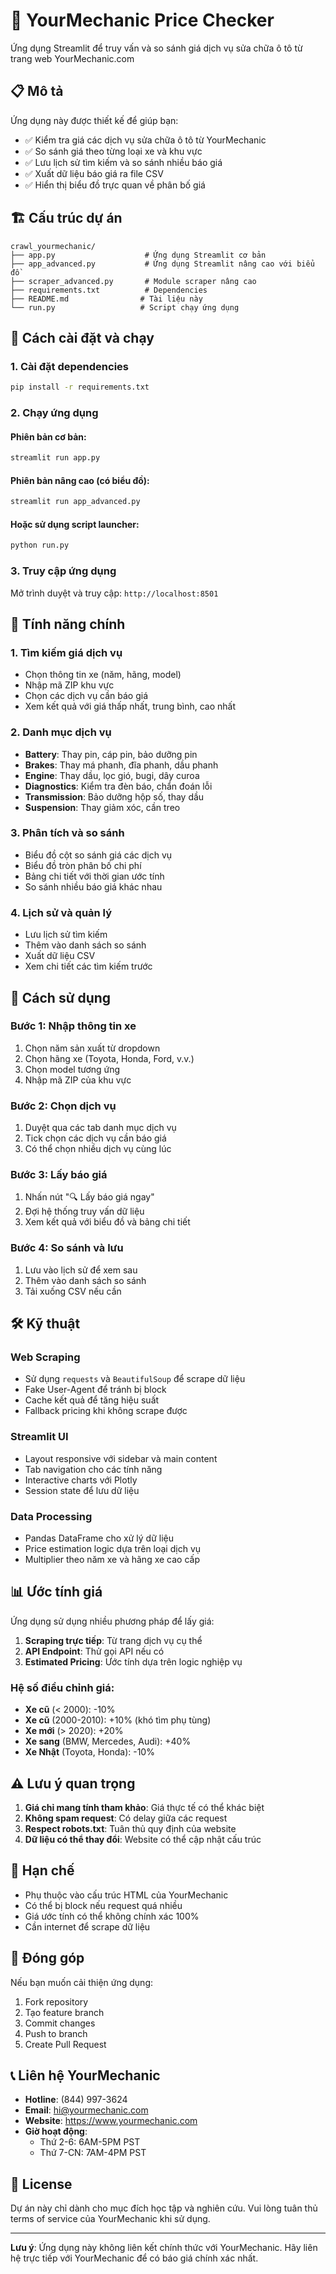# 🔧 YourMechanic Price Checker

Ứng dụng Streamlit để truy vấn và so sánh giá dịch vụ sửa chữa ô tô từ trang web YourMechanic.com

## 📋 Mô tả

Ứng dụng này được thiết kế để giúp bạn:
- ✅ Kiểm tra giá các dịch vụ sửa chữa ô tô từ YourMechanic
- ✅ So sánh giá theo từng loại xe và khu vực
- ✅ Lưu lịch sử tìm kiếm và so sánh nhiều báo giá
- ✅ Xuất dữ liệu báo giá ra file CSV
- ✅ Hiển thị biểu đồ trực quan về phân bố giá

## 🏗️ Cấu trúc dự án

```
crawl_yourmechanic/
├── app.py                    # Ứng dụng Streamlit cơ bản
├── app_advanced.py           # Ứng dụng Streamlit nâng cao với biểu đồ
├── scraper_advanced.py       # Module scraper nâng cao
├── requirements.txt          # Dependencies
├── README.md                # Tài liệu này
└── run.py                   # Script chạy ứng dụng
```

## 🚀 Cách cài đặt và chạy

### 1. Cài đặt dependencies

```bash
pip install -r requirements.txt
```

### 2. Chạy ứng dụng

#### Phiên bản cơ bản:
```bash
streamlit run app.py
```

#### Phiên bản nâng cao (có biểu đồ):
```bash
streamlit run app_advanced.py
```

#### Hoặc sử dụng script launcher:
```bash
python run.py
```

### 3. Truy cập ứng dụng

Mở trình duyệt và truy cập: `http://localhost:8501`

## 🎯 Tính năng chính

### 1. Tìm kiếm giá dịch vụ
- Chọn thông tin xe (năm, hãng, model)
- Nhập mã ZIP khu vực
- Chọn các dịch vụ cần báo giá
- Xem kết quả với giá thấp nhất, trung bình, cao nhất

### 2. Danh mục dịch vụ
- **Battery**: Thay pin, cáp pin, bảo dưỡng pin
- **Brakes**: Thay má phanh, đĩa phanh, dầu phanh
- **Engine**: Thay dầu, lọc gió, bugi, dây curoa
- **Diagnostics**: Kiểm tra đèn báo, chẩn đoán lỗi
- **Transmission**: Bảo dưỡng hộp số, thay dầu
- **Suspension**: Thay giảm xóc, cần treo

### 3. Phân tích và so sánh
- Biểu đồ cột so sánh giá các dịch vụ
- Biểu đồ tròn phân bố chi phí
- Bảng chi tiết với thời gian ước tính
- So sánh nhiều báo giá khác nhau

### 4. Lịch sử và quản lý
- Lưu lịch sử tìm kiếm
- Thêm vào danh sách so sánh
- Xuất dữ liệu CSV
- Xem chi tiết các tìm kiếm trước

## 🔧 Cách sử dụng

### Bước 1: Nhập thông tin xe
1. Chọn năm sản xuất từ dropdown
2. Chọn hãng xe (Toyota, Honda, Ford, v.v.)
3. Chọn model tương ứng
4. Nhập mã ZIP của khu vực

### Bước 2: Chọn dịch vụ
1. Duyệt qua các tab danh mục dịch vụ
2. Tick chọn các dịch vụ cần báo giá
3. Có thể chọn nhiều dịch vụ cùng lúc

### Bước 3: Lấy báo giá
1. Nhấn nút "🔍 Lấy báo giá ngay"
2. Đợi hệ thống truy vấn dữ liệu
3. Xem kết quả với biểu đồ và bảng chi tiết

### Bước 4: So sánh và lưu
1. Lưu vào lịch sử để xem sau
2. Thêm vào danh sách so sánh
3. Tải xuống CSV nếu cần

## 🛠️ Kỹ thuật

### Web Scraping
- Sử dụng `requests` và `BeautifulSoup` để scrape dữ liệu
- Fake User-Agent để tránh bị block
- Cache kết quả để tăng hiệu suất
- Fallback pricing khi không scrape được

### Streamlit UI
- Layout responsive với sidebar và main content
- Tab navigation cho các tính năng
- Interactive charts với Plotly
- Session state để lưu dữ liệu

### Data Processing
- Pandas DataFrame cho xử lý dữ liệu
- Price estimation logic dựa trên loại dịch vụ
- Multiplier theo năm xe và hãng xe cao cấp

## 📊 Ước tính giá

Ứng dụng sử dụng nhiều phương pháp để lấy giá:

1. **Scraping trực tiếp**: Từ trang dịch vụ cụ thể
2. **API Endpoint**: Thử gọi API nếu có
3. **Estimated Pricing**: Ước tính dựa trên logic nghiệp vụ

### Hệ số điều chỉnh giá:
- **Xe cũ** (< 2000): -10%
- **Xe cũ** (2000-2010): +10% (khó tìm phụ tùng)
- **Xe mới** (> 2020): +20%
- **Xe sang** (BMW, Mercedes, Audi): +40%
- **Xe Nhật** (Toyota, Honda): -10%

## ⚠️ Lưu ý quan trọng

1. **Giá chỉ mang tính tham khảo**: Giá thực tế có thể khác biệt
2. **Không spam request**: Có delay giữa các request
3. **Respect robots.txt**: Tuân thủ quy định của website
4. **Dữ liệu có thể thay đổi**: Website có thể cập nhật cấu trúc

## 🚫 Hạn chế

- Phụ thuộc vào cấu trúc HTML của YourMechanic
- Có thể bị block nếu request quá nhiều
- Giá ước tính có thể không chính xác 100%
- Cần internet để scrape dữ liệu

## 🤝 Đóng góp

Nếu bạn muốn cải thiện ứng dụng:

1. Fork repository
2. Tạo feature branch
3. Commit changes
4. Push to branch
5. Create Pull Request

## 📞 Liên hệ YourMechanic

- **Hotline**: (844) 997-3624
- **Email**: hi@yourmechanic.com
- **Website**: https://www.yourmechanic.com
- **Giờ hoạt động**:
  - Thứ 2-6: 6AM-5PM PST
  - Thứ 7-CN: 7AM-4PM PST

## 📜 License

Dự án này chỉ dành cho mục đích học tập và nghiên cứu. Vui lòng tuân thủ terms of service của YourMechanic khi sử dụng.

---

**Lưu ý**: Ứng dụng này không liên kết chính thức với YourMechanic. Hãy liên hệ trực tiếp với YourMechanic để có báo giá chính xác nhất. 
